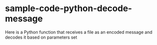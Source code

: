 # sample-code-python-decode-message
Here is a Python function that receives a file as an encoded message and decodes it based on parameters set
